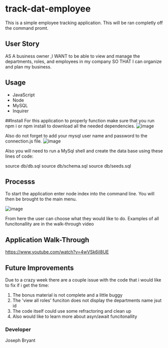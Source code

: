 # track-dat-employee

This is a simple employee tracking application. This will be ran completly off the command promt.

## User Story
AS A business owner ,I WANT to be able to view and manage the departments, roles, and employees in my company SO THAT I can organize and plan my business.

## Usage

* JavaScript
* Node
* MySQL
* Inquirer

##Install 
For this application to properly function make sure that you run npm i or npm install to download all the needed dependencies.  ![image](https://user-images.githubusercontent.com/78622927/120913234-6045d180-c64a-11eb-9b3c-cdec41207989.png)


Also do not forget to add your mysql user name and password to the connection.js file.  ![image](https://user-images.githubusercontent.com/78622927/120913240-78b5ec00-c64a-11eb-9777-fc59cc099437.png)

Also you will need to run a MySql shell and create the data base using these lines of code:

  source db/db.sql
  source db/schema.sql
  source db/seeds.sql
  
## Processs
To start the application enter node index into the command line. You will then be brought to the main menu. 

![image](https://user-images.githubusercontent.com/78622927/120913323-1b6e6a80-c64b-11eb-97a9-efda3eef3700.png)

From here the user can choose what they would like to do. Examples of all funcitonallity are in the walk-through video

## Application Walk-Through
https://www.youtube.com/watch?v=4wVSk6il8UE

## Future Improvements

Due to a crazy week there are a couple issue with the code that i would like to fix if i get the time:

1) The bonus material is not complete and a little buggy
2) The 'view all roles' funciton does not display the departments name jsut id
3) The code itself could use some refractoring and clean up
4) Also would like to learn more about asyn/await funcitonallity  

### Developer

Joseph Bryant
